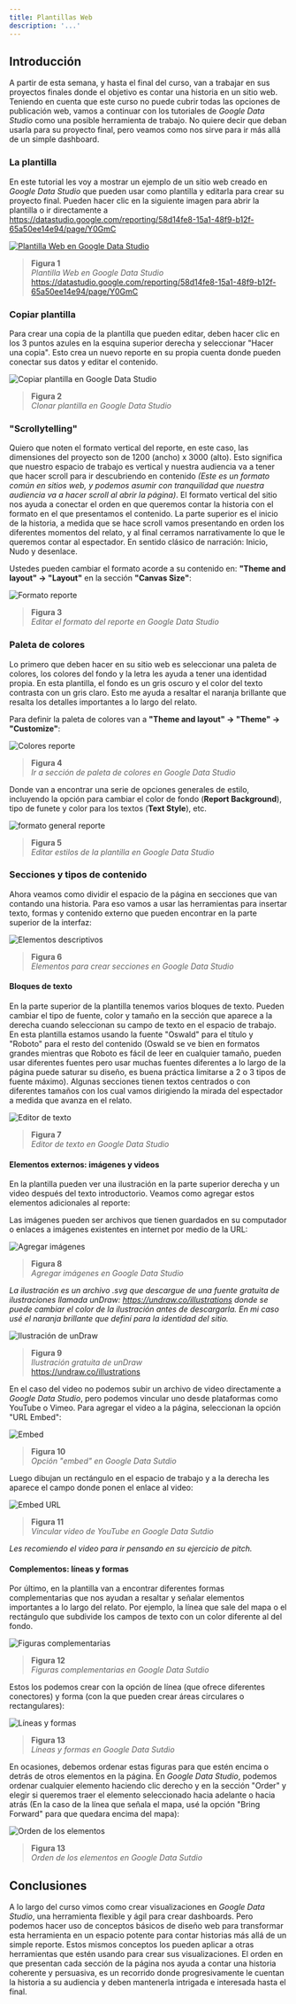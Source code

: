 ```yaml
---
title: Plantillas Web
description: '...'
---
```


## Introducción

A partir de esta semana, y hasta el final del curso, van a trabajar en sus proyectos finales donde el objetivo es contar una historia en un sitio web. Teniendo en cuenta que este curso no puede cubrir todas las opciones de publicación web, vamos a continuar con los tutoriales de _Google Data Studio_ como una posible herramienta de trabajo. No quiere decir que deban usarla para su proyecto final, pero veamos como nos sirve para ir más allá de un simple dashboard.

### La plantilla

En este tutorial les voy a mostrar un ejemplo de un sitio web creado en _Google Data Studio_ que pueden usar como plantilla y editarla para crear su proyecto final. Pueden hacer clic en la siguiente imagen para abrir la plantilla o ir directamente a https://datastudio.google.com/reporting/58d14fe8-15a1-48f9-b12f-65a50ee14e94/page/Y0GmC

<a href="https://datastudio.google.com/reporting/58d14fe8-15a1-48f9-b12f-65a50ee14e94/page/Y0GmC" target="_blank"><img src="/vysimgs/plantilla-web.jpg" alt="Plantilla Web en Google Data Studio" /></a>

> **Figura 1**  
> _Plantilla Web en Google Data Studio_  
> https://datastudio.google.com/reporting/58d14fe8-15a1-48f9-b12f-65a50ee14e94/page/Y0GmC

### Copiar plantilla

Para crear una copia de la plantilla que pueden editar, deben hacer clic en los 3 puntos azules en la esquina superior derecha y seleccionar "Hacer una copia". Esto crea un nuevo reporte en su propia cuenta donde pueden conectar sus datos y editar el contenido.

<img src="/vysimgs/copiar-plantilla.jpg" alt="Copiar plantilla en Google Data Studio" />

> **Figura 2**  
> _Clonar plantilla en Google Data Studio_

### "Scrollytelling"

Quiero que noten el formato vertical del reporte, en este caso, las dimensiones del proyecto son de 1200 (ancho) x 3000 (alto). Esto significa que nuestro espacio de trabajo es vertical y nuestra audiencia va a tener que hacer scroll para ir descubriendo en contenido _(Este es un formato común en sitios web, y podemos asumir con tranquilidad que nuestra audiencia va a hacer scroll al abrir la página)_. El formato vertical del sitio nos ayuda a conectar el orden en que queremos contar la historia con el formato en el que presentamos el contenido. La parte superior es el inicio de la historia, a medida que se hace scroll vamos presentando en orden los diferentes momentos del relato, y al final cerramos narrativamente lo que le queremos contar al espectador. En sentido clásico de narración: Inicio, Nudo y desenlace.

Ustedes pueden cambiar el formato acorde a su contenido en: **"Theme and layout" -> "Layout"** en la sección **"Canvas Size"**:

<img src="/vysimgs/formato-reporte.jpg" alt="Formato reporte" />

> **Figura 3**  
> _Editar el formato del reporte en Google Data Studio_

### Paleta de colores

Lo primero que deben hacer en su sitio web es seleccionar una paleta de colores, los colores del fondo y la letra les ayuda a tener una identidad propia. En esta plantilla, el fondo es un gris oscuro y el color del texto contrasta con un gris claro. Esto me ayuda a resaltar el naranja brillante que resalta los detalles importantes a lo largo del relato.

Para definir la paleta de colores van a **"Theme and layout" -> "Theme" -> "Customize"**:

<img src="/vysimgs/colores-plantilla.jpg" alt="Colores reporte" />

> **Figura 4**  
> _Ir a sección de paleta de colores en Google Data Studio_

Donde van a encontrar una serie de opciones generales de estilo, incluyendo la opción para cambiar el color de fondo (**Report Background**), tipo de funete y color para los textos (**Text Style**), etc.

<img src="/vysimgs/editar-plantilla-formato.jpg" alt="formato general reporte" />

> **Figura 5**  
> _Editar estilos de la plantilla en Google Data Studio_

### Secciones y tipos de contenido

Ahora veamos como dividir el espacio de la página en secciones que van contando una historia. Para eso vamos a usar las herramientas para insertar texto, formas y contenido externo que pueden encontrar en la parte superior de la interfaz:

<img src="/vysimgs/gds-elementos-descriptivos.jpg" alt="Elementos descriptivos" />

> **Figura 6**  
> _Elementos para crear secciones en Google Data Studio_

#### Bloques de texto

En la parte superior de la plantilla tenemos varios bloques de texto. Pueden cambiar el tipo de fuente, color y tamaño en la sección que aparece a la derecha cuando seleccionan su campo de texto en el espacio de trabajo. En esta plantilla estamos usando la fuente "Oswald" para el título y "Roboto" para el resto del contenido (Oswald se ve bien en formatos grandes mientras que Roboto es fácil de leer en cualquier tamaño, pueden usar diferentes fuentes pero usar muchas fuentes diferentes a lo largo de la página puede saturar su diseño, es buena práctica limitarse a 2 o 3 tipos de fuente máximo). Algunas secciones tienen textos centrados o con diferentes tamaños con los cual vamos dirigiendo la mirada del espectador a medida que avanza en el relato.

<img src="/vysimgs/editor-texto.jpg" alt="Editor de texto" />

> **Figura 7**  
> _Editor de texto en Google Data Studio_

#### Elementos externos: imágenes y videos

En la plantilla pueden ver una ilustración en la parte superior derecha y un video después del texto introductorio. Veamos como agregar estos elementos adicionales al reporte:

Las imágenes pueden ser archivos que tienen guardados en su computador o enlaces a imágenes existentes en internet por medio de la URL:

<img src="/vysimgs/agregar-imgs.jpg" alt="Agregar imágenes" />

> **Figura 8**  
> _Agregar imágenes en Google Data Studio_

_La ilustración es un archivo .svg que descargue de una fuente gratuita de ilustraciones llamada unDraw: https://undraw.co/illustrations donde se puede cambiar el color de la ilustración antes de descargarla. En mi caso usé el naranja brillante que definí para la identidad del sitio._

<img src="/vysimgs/undraw_knowledge_re_leit.svg" alt="Ilustración de unDraw" />

> **Figura 9**  
> _Ilustración gratuita de unDraw_  
> https://undraw.co/illustrations

En el caso del video no podemos subir un archivo de video directamente a _Google Data Studio_, pero podemos vincular uno desde plataformas como YouTube o Vimeo. Para agregar el video a la página, seleccionan la opción "URL Embed":

<img src="/vysimgs/embed.jpg" alt="Embed" />

> **Figura 10**  
> _Opción "embed" en Google Data Sutdio_

Luego dibujan un rectángulo en el espacio de trabajo y a la derecha les aparece el campo donde ponen el enlace al video:

<img src="/vysimgs/embed-url.jpg" alt="Embed URL" />

> **Figura 11**  
> _Vincular video de YouTube en Google Data Sutdio_

_Les recomiendo el video para ir pensando en su ejercicio de pitch._

#### Complementos: líneas y formas

Por último, en la plantilla van a encontrar diferentes formas complementarias que nos ayudan a resaltar y señalar elementos importantes a lo largo del relato. Por ejemplo, la línea que sale del mapa o el rectángulo que subdivide los campos de texto con un color diferente al del fondo.

<img src="/vysimgs/seccion-figuras.jpg" alt="Figuras complementarias" />

> **Figura 12**  
> _Figuras complementarias en Google Data Sutdio_

Estos los podemos crear con la opción de línea (que ofrece diferentes conectores) y forma (con la que pueden crear áreas circulares o rectangulares):

<img src="/vysimgs/linea-forma.jpg" alt="Líneas y formas" />

> **Figura 13**  
> _Líneas y formas en Google Data Sutdio_

En ocasiones, debemos ordenar estas figuras para que estén encima o detrás de otros elementos en la página. En _Google Data Studio_, podemos ordenar cualquier elemento haciendo clic derecho y en la sección "Order" y elegir si queremos traer el elemento seleccionado hacia adelante o hacia atrás (En la caso de la línea que señala el mapa, usé la opción "Bring Forward" para que quedara encima del mapa):

<img src="/vysimgs/orden.jpg" alt="Orden de los elementos" />

> **Figura 13**  
> _Orden de los elementos en Google Data Sutdio_

## Conclusiones

A lo largo del curso vimos como crear visualizaciones en _Google Data Studio_, una herramienta flexible y ágil para crear dashboards. Pero podemos hacer uso de conceptos básicos de diseño web para transformar esta herramienta en un espacio potente para contar historias más allá de un simple reporte. Estos mismos conceptos los pueden aplicar a otras herramientas que estén usando para crear sus visualizaciones. El orden en que presentan cada sección de la página nos ayuda a contar una historia coherente y persuasiva, es un recorrido donde progresivamente le cuentan la historia a su audiencia y deben mantenerla intrigada e interesada hasta el final.
